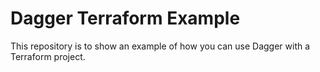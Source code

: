 # Dagger Terraform Example

This repository is to show an example of how you can use Dagger with a Terraform project.
